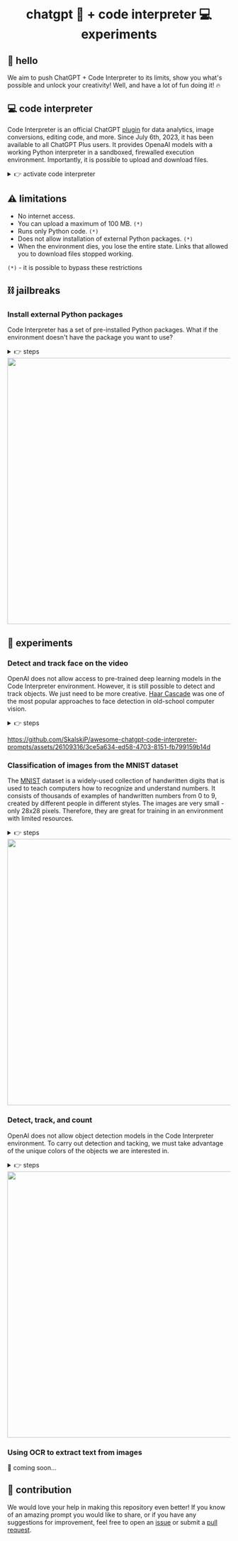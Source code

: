 <h1 align="center">chatgpt 💬 + code interpreter 💻 experiments</h1>

## 👋 hello

We aim to push ChatGPT + Code Interpreter to its limits, show you what's possible and unlock your creativity! Well, and have a lot of fun doing it! 🔥

## 💻 code interpreter

Code Interpreter is an official ChatGPT [plugin](https://openai.com/blog/chatgpt-plugins) for data analytics, image conversions, editing code, and more. Since July 6th, 2023, it has been available to all ChatGPT Plus users. It provides OpenaAI models with a working Python interpreter in a sandboxed, firewalled execution environment. Importantly, it is possible to upload and download files.

<details close>
<summary>👉 activate code interpreter</summary>

1. Navigate to ChatGPT settings.

2. Activate Code Interpreter in the "Beta features" tab.

    <img width="600" src="https://github.com/SkalskiP/awesome-chatgpt-code-interpreter-experiments/assets/26109316/18fadd19-90d0-4e05-9882-6cfac8990f68">
    
    <br>
    <br>

3. Select GPT-4 + Code Interpreter environment.

    <img width="600" src="https://github.com/SkalskiP/awesome-chatgpt-code-interpreter-experiments/assets/26109316/33e5831a-0098-4252-80ec-80d992a254aa">

</details>

## ⚠️ limitations

- No internet access.
- You can upload a maximum of 100 MB. `(*)`
- Runs only Python code. `(*)`
- Does not allow installation of external Python packages. `(*)`
- When the environment dies, you lose the entire state. Links that allowed you to download files stopped working.

`(*)` - it is possible to bypass these restrictions

## ⛓️ jailbreaks

### Install external Python packages

Code Interpreter has a set of pre-installed Python packages. What if the environment doesn't have the package you want to use?

<details close>
<summary>👉 steps</summary>

1. Upload your `.whl` file and ask ChatGPT to install it.

    <img width="600" src="https://github.com/SkalskiP/awesome-chatgpt-code-interpreter-experiments/assets/26109316/c2a2cdd5-4847-40da-810f-6b7ddc4418f7">
    
    <br>
    <br>

2. Ask nicely.

    <img width="600" src="https://github.com/SkalskiP/awesome-chatgpt-code-interpreter-experiments/assets/26109316/e9d4abf5-0cc2-485d-88b0-22430517e8df">
    
    <br>
    <br>

3. Import your package.

</details>

<img width="600" src="https://github.com/SkalskiP/awesome-chatgpt-code-interpreter-experiments/assets/26109316/b96dc0ea-d720-4778-8ffa-70a41e17984f">

## 🧪 experiments

### Detect and track face on the video

OpenAI does not allow access to pre-trained deep learning models in the Code Interpreter environment. However, it is still possible to detect and track objects. We just need to be more creative. [Haar Cascade](https://en.wikipedia.org/wiki/Haar-like_feature) was one of the most popular approaches to face detection in old-school computer vision. 

<details close>
<summary>👉 steps</summary>


1. Upload input video.

    <details close>
    <summary>👉 display input video</summary>
    
    https://github.com/SkalskiP/awesome-chatgpt-code-interpreter-prompts/assets/26109316/9ec21cf7-84c6-4be6-a8e4-c439dcee945c
      
    </details>

2. Confirm that ChatGPT can successfully process the video. Extract the first frame and display it.

    <img width="600" src="https://github.com/SkalskiP/awesome-chatgpt-code-interpreter-experiments/assets/26109316/47f37093-eab4-4b7b-95c2-b5eec19b1b11">
    
    <br>
    <br>

3. Run Haar Cascade face detection on a single video frame.

    <img width="600" src="https://github.com/SkalskiP/awesome-chatgpt-code-interpreter-experiments/assets/26109316/ce0b9bb4-f738-48cb-aa4c-56a8f2fcedeb">
    
    <br>
    <br>

4. Run Haar Cascade face detection on the whole video.

    <img width="600" src="https://github.com/SkalskiP/awesome-chatgpt-code-interpreter-experiments/assets/26109316/349222c4-2f44-4108-bf09-685fe39b6331">
    
    <br>
    <br>

    <details close>
    <summary>👉 display result video</summary>
    
    https://github.com/SkalskiP/awesome-chatgpt-code-interpreter-prompts/assets/26109316/45dc0f0c-f770-4766-be06-b238ff0adc5a
      
    </details>

5. Use box IoU to remove false positives.

    <img width="600" src="https://github.com/SkalskiP/awesome-chatgpt-code-interpreter-experiments/assets/26109316/fde28da2-fdf1-4a90-a5da-2b8b2eb6e0d4">
    
    <br>
    <br>

    <details close>
    <summary>👉 display result video</summary>
    
    https://github.com/SkalskiP/awesome-chatgpt-code-interpreter-prompts/assets/26109316/19bcd6cc-9160-4c4c-b2fd-e628c355a25d
      
    </details>

6. Crop video to follow the face.

    <img width="600" src="https://github.com/SkalskiP/awesome-chatgpt-code-interpreter-experiments/assets/26109316/537b6ebf-18c0-4595-bff6-066a566b9228">
    
</details>

https://github.com/SkalskiP/awesome-chatgpt-code-interpreter-prompts/assets/26109316/3ce5a634-ed58-4703-8151-fb799159b14d

### Classification of images from the MNIST dataset

The [MNIST](https://www.kaggle.com/datasets/hojjatk/mnist-dataset) dataset is a widely-used collection of handwritten digits that is used to teach computers how to recognize and understand numbers. It consists of thousands of examples of handwritten numbers from 0 to 9, created by different people in different styles. The images are very small - only 28x28 pixels. Therefore, they are great for training in an environment with limited resources.

<details close>
<summary>👉 steps</summary>

1. Upload the MNIST dataset into the Code Interpreter environment.

2. only 10% of the original dataset is loaded to save hard drive and memory space.

    <img width="600" src="https://github.com/SkalskiP/awesome-chatgpt-code-interpreter-experiments/assets/26109316/7fcf0b4c-9368-478a-b157-dadd4dd4fb83">
    
    <br>
    <br>

3. Make sure that Code Interpreter knows how to process data.

    <img width="600" src="https://github.com/SkalskiP/awesome-chatgpt-code-interpreter-experiments/assets/26109316/d45fa91c-64de-4a30-9595-3c4f638d04d0">
    
    <br>
    <br>

4. Split data into train and test subsets.

    <img width="600" src="https://github.com/SkalskiP/awesome-chatgpt-code-interpreter-experiments/assets/26109316/b677c7d7-9380-470e-a32d-4baa8beaff5f">
    
    <br>
    <br>

5. Train sci-kit learn [Support Vector Classifier](https://scikit-learn.org/stable/modules/generated/sklearn.svm.SVC.html) on the test set.

    <img width="600" src="https://github.com/SkalskiP/awesome-chatgpt-code-interpreter-experiments/assets/26109316/fd8b636f-5fcb-456c-abd9-14eadbd779d7">
    
    <br>
    <br>

6. Evaluate the trained model on the test set.

    <img width="600" src="https://github.com/SkalskiP/awesome-chatgpt-code-interpreter-experiments/assets/26109316/3b0bd652-41dd-4180-9190-dff9bb012a12">
    
    <br>
    <br>

7. Visualize false classification results.

    <img width="600" src="https://github.com/SkalskiP/awesome-chatgpt-code-interpreter-experiments/assets/26109316/216c9203-36be-4ce1-88d2-8bf2a1b3e411">
    
    <br>
    <br>

8. Download the trained model.

    <img width="600" src="https://github.com/SkalskiP/awesome-chatgpt-code-interpreter-experiments/assets/26109316/365dad9b-b40a-4796-81d5-0d722aca3350">

</details>

<img width="600" src="https://github.com/SkalskiP/awesome-chatgpt-code-interpreter-experiments/assets/26109316/c52e63eb-5fb1-4f7f-9908-25171071f354">

### Detect, track, and count

OpenAI does not allow object detection models in the Code Interpreter environment. To carry out detection and tacking, we must take advantage of the unique colors of the objects we are interested in.

<details close>
<summary>👉 steps</summary>

1. Upload input video.

    <details close>
    <summary>👉 display input video</summary>
    
    https://github.com/SkalskiP/awesome-chatgpt-code-interpreter-experiments/assets/26109316/8e2ec17b-5ec5-4d29-af93-ea249ba7358e

    </details>

2. Confirm that ChatGPT can successfully process the video. Extract the first frame and display it.

    <img width="600" src="https://github.com/SkalskiP/awesome-chatgpt-code-interpreter-experiments/assets/26109316/13f69897-4546-4408-952e-db3d0905965b">
    
    <br>
    <br>

3. Isolate light blue color objects.

    <img width="600" src="https://github.com/SkalskiP/awesome-chatgpt-code-interpreter-experiments/assets/26109316/cdc3a35c-8dc5-4ad6-8720-998adbc0147f">
    
    <br>
    <br>

4. Draw boxes around the clusters of blue pixels.

    <img width="600" src="https://github.com/SkalskiP/awesome-chatgpt-code-interpreter-experiments/assets/26109316/5c3b81b1-2c03-40b4-a0dd-b06712e7924b">
    
    <br>
    <br>

5. Filter out small clusters of blue pixels.

    <img width="600" src="https://github.com/SkalskiP/awesome-chatgpt-code-interpreter-experiments/assets/26109316/e237a63b-cafd-495f-a3fa-77231600681b">
    
    <br>
    <br>

6. Apply IoU-based tracking.

    <details close>
    <summary>👉 display result video</summary>

    https://github.com/SkalskiP/awesome-chatgpt-code-interpreter-experiments/assets/26109316/81db5d54-7184-46c4-b363-4ef71f55e403

    </details>

7. Add object counting.

    <img width="600" src="https://github.com/SkalskiP/awesome-chatgpt-code-interpreter-experiments/assets/26109316/0a4cf679-9369-4ee5-be97-7e41476a072d">
    
    <br>
    <br>

8. Remove false detections.

   <img width="600" src="https://github.com/SkalskiP/awesome-chatgpt-code-interpreter-experiments/assets/26109316/71864525-f01e-4aeb-9eef-016774abf675">
    
</details>

<img width="600" src="https://github.com/SkalskiP/awesome-chatgpt-code-interpreter-experiments/assets/26109316/6b7573d3-2fbf-47c2-ba6a-f20659583d4d">

### Using OCR to extract text from images

🚧 coming soon...

## 🦸 contribution

We would love your help in making this repository even better! If you know of an amazing prompt you would like to share, or if you have any suggestions for improvement, feel free to open an
[issue](https://github.com/SkalskiP/awesome-code-interpreter-prompts/issues) or submit a
[pull request](https://github.com/SkalskiP/awesome-code-interpreter-prompts/pulls).
